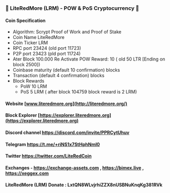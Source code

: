### 👋 LiteRedMore (LRM) - POW & PoS Cryptocurrency 👋
#### Coin Specification
* Algorithm: Scrypt Proof of Work and Proof of Stake
* Coin Name    LiteRedMore
* Coin Ticker  LRM
* RPC port	23424 (old port 11723)
* P2P port	23423 (pld port 11724)
* Ater Block 100.000 Re Activate POW Reward: 10 ( old 50 LTR [Ending on block 2500])
* Coinbase maturity (default 10 confirmation) blocks
* Transaction (default 4 confirmation) blocks
* Block Rewards
	* PoW   10 LRM
	* PoS   5 LRM ( after block 104759 block reward is 2 LRM)
#### Website [www.literedmore.org](http://literedmore.org/)
#### Block Explorer [https://explorer.literedmore.org](https://explorer.literedmore.org)
#### Discord channel https://discord.com/invite/PPRCytUhuv
#### Telegram https://t.me/+riNS1x7StHphNmI0
#### Twitter https://twitter.com/LiteRedCoin
#### Exchanges - https://exchange-assets.com , https://bimex.live , https://xeggex.com

#### LiteRedMore (LRM) Donate : LxtQN8WLvjrhiZZX8nUSBNuKnqKg381RVk
